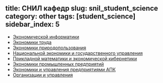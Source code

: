 title: СНИЛ кафедр
slug: snil_student_science
category: other
tags: [student_science]
sidebar_index: 5
---

-   [Экономической информатики](/departments/economic_informatics/)
-   [Экономики труда](/departments/labor_economics/)
-   [Экономики природопользования](/departments/environmental_economics/)
-   [Национальной экономики и государственного управления](/departments/national_economy/)
-   [Прикладной математики и экономической кибернетики](/departments/economic_cybernetics/)
-   [Экономики промышленных предприятий](/departments/industrial_economics/)
-   [Экономики и управления предприятиями АПК](/departments/agricultural_economics/)
-   [Организации и управления](/departments/organization_and_management/)
